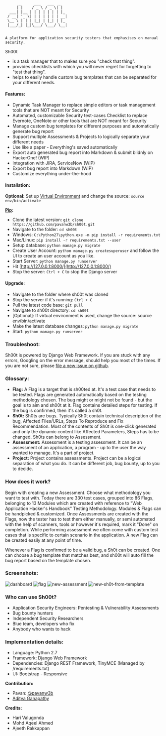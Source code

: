 ```
      _      ___   ___  _
     | |    / _ \ / _ \| |
  ___| |__ | | | | | | | |_
 / __| '_ \| | | | | | | __|
 \__ \ | | | |_| | |_| | |_
 |___/_| |_|\___/ \___/ \__|
 

A platform for application security testers that emphasises on manual security.

```

Sh00t
- is a task manager that to makes sure you "check that thing".
- provides checklists with which you will never regret for forgetting to "test that thing".
- helps to easily handle custom bug templates that can be separated for your different needs.


#### Features:
- Dynamic Task Manager to replace simple editors or task management tools that are NOT meant for Security
- Automated, customizable Security test-cases Checklist to replace Evernote, OneNote or other tools that are NOT meant for Security
- Manage custom bug templates for different purposes and automatically generate bug report
- Support multiple Assessments & Projects to logically separate your different needs
- Use like a paper - Everything's saved automatically
- Export auto generated bug report into Markdown & submit blidnly on HackerOne! (WIP)
- Integration with JIRA, ServiceNow (WIP)
- Export bug report into Markdown (WIP)
- Customize everything under-the-hood


#### Installation:
**Optional:** Set up [Virtual Environment](http://docs.python-guide.org/en/latest/dev/virtualenvs/) and change the source: `source env/bin/activate`

**[Pip](https://pypi.python.org/pypi/pip):**
* Clone the latest version: `git clone https://github.com/pavanw3b/sh00t.git
`
* Navigate to the folder: `cd sh00t`
* Windows: `C:\Python27\python.exe -m pip install -r requirements.txt`
* Mac/Linux: `pip install -r requirements.txt --user`
* Setup database: `python manage.py migrate`
* Create User Account: `python manage.py createsuperuser` and follow the UI to create an user account as you like.
* Start Server: `python manage.py runserver`
* Hit [http://127.0.0.1:8000/](http://127.0.0.1:8000/)
* Stop the server: `Ctrl + C` to stop the Django server

#### Upgrade:
* Navigate to the folder where sh00t was cloned
* Stop the server if it's running: `Ctrl + C`
* Pull the latest code base: `git pull`
* Navigate to sh00t directory: `cd sh00t`
* \[Optional\]: If virtual environment is used, change the source: source env/bin/activate
* Make the latest database changes: `python manage.py migrate`
* Start: `python manage.py runserver`

### Troubleshoot:
Sh00t is powered by Django Web Framework. If you are stuck with any errors, Googling on the error message, should help you most of the times. If you are not sure, please [file a new issue on github](https://github.com/pavanw3b/sh00t/issues/new).

### Glossary:
- **Flag:** A Flag is a target that is sh00ted at. It's a test case that needs to be tested. Flags are generated automatically based on the testing methodology chosen. The bug might or might not be found - but the goal is to aim and sh00t at it. Flag contains detailed steps for testing. If the bug is confirmed, then it's called a sh0t.
- **Sh0t:** Sh0ts are bugs. Typically Sh0t contain technical description of the bug, Affected Files/URLs, Steps To Reproduce and Fix Recommendation. Most of the contents of Sh0t is one-click generated and only the dynamic content like Affected Parameters, Steps has to be changed. Sh0ts can belong to Assessment.
- **Assessment:** Assessment is a testing assessment. It can be an assessment of an application, a program - up to the user the way wanted to manage. It's a part of project.
- **Project:** Project contains assessments. Project can be a logical separation of what you do. It can be different job, bug bounty, up to you to decide.

### How does it work?
Begin with creating a new Assessment. Choose what methodology you want to test with. Today there are 330 test cases, grouped into 86 Flags, belonging to 13 Modules which are created with reference to "Web Application Hacker's Handbook" Testing Methodology. Modules & Flags can be handpicked & customized. Once Assessments are created with the Flags, now the tester has to test them either manually, or semi automated with the help of scanners, tools or however it's required, mark it "Done" on completion. While performing assessment we often come with custom test cases that is specific to certain scenario in the application. A new Flag can be created easily at any point of time.

Whenever a Flag is confirmed to be a valid bug, a Sh0t can be created. One can choose a bug template that matches best, and sh00t will auto fill the bug report based on the template chosen.


### Screenshots:
![dashboard](https://user-images.githubusercontent.com/11267537/30522876-c8c77b8e-9bf4-11e7-8904-5a9bb9f0388f.png)
![flag](https://user-images.githubusercontent.com/11267537/30522877-c8cc5da2-9bf4-11e7-8014-eb8415ff6347.png)
![new-assessment](https://user-images.githubusercontent.com/11267537/30522878-c8cd0630-9bf4-11e7-8c9e-17d98aab4185.png)
![new-sh0t-from-template](https://user-images.githubusercontent.com/11267537/30522879-c8cdf888-9bf4-11e7-8fd4-228235e376e6.png)


### Who can use Sh00t?
- Application Security Engineers: Pentesting & Vulnerability Assessments
- Bug bounty hunters
- Independent Security Researchers
- Blue team, developers who fix
- Anybody who wants to hack

### Implementation details:
- Language: Python 2.7
- Framework: Django Web Framework
- Dependencies: Django REST Framework, TinyMCE (Managed by /requirements.txt)
- UI: Bootstrap - Responsive



**Contribution:**
- Pavan: [@pavanw3b](https://twitter.com/pavanw3b)
- [Aditya Ganapathy](https://github.com/adityadev91)

**Credits:**
- Hari Valugonda
- Mohd Aqeel Ahmed
- Ajeeth Rakkappan
